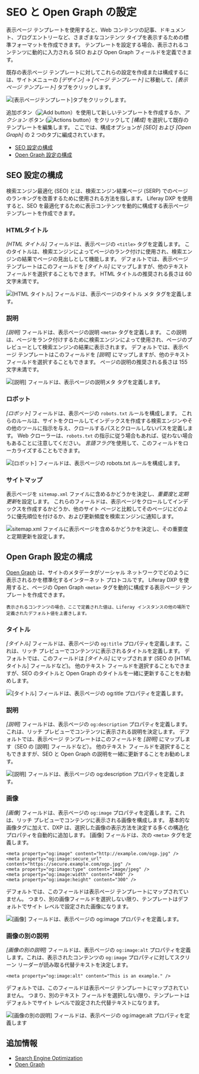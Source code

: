 # SEO と Open Graph の設定

表示ページ テンプレートを使用すると、Web コンテンツの記事、ドキュメント、ブログエントリーなど、さまざまなコンテンツ タイプを表示するための標準フォーマットを作成できます。 テンプレートを設定する場合、表示されるコンテンツに動的に入力される SEO および Open Graph フィールドを定義できます。

既存の表示ページ テンプレートに対してこれらの設定を作成または構成するには、サイトメニューの *[デザイン]* → *[ページ テンプレート]* に移動して、*[表示ページ テンプレート]* タブをクリックします。

![ [表示ページテンプレート]タブをクリックします。](./configuring-seo-and-open-graph/images/01.png)

追加ボタン（![Add button](../../../images/icon-add.png)）を使用して新しいテンプレートを作成するか、*アクション* ボタン (![Actions button](./../../../images/icon-actions.png)）をクリックして *[構成]* を選択して既存のテンプレートを編集します。 ここでは、構成オプションが *[SEO]* および *[Open Graph]* の 2 つのタブに編成されています。

  - [SEO 設定の構成](#configuring-seo-settings)
  - [Open Graph 設定の構成](#configuring-open-graph-settings)

## SEO 設定の構成

検索エンジン最適化 (SEO) とは、検索エンジン結果ページ (SERP) でのページのランキングを改善するために使用される方法を指します。 Liferay DXP を使用すると、SEO を最適化するために表示コンテンツを動的に構成する表示ページ テンプレートを作成できます。

### HTMLタイトル

*[HTML タイトル]* フィールドは、表示ページの `<title>` タグを定義します。 このタイトルは、検索エンジンによってページのランク付けに使用され、検索エンジンの結果でページの見出しとして機能します。 デフォルトでは、表示ページ テンプレートはこのフィールドを *[タイトル]* にマップしますが、他のテキスト フィールドを選択することもできます。 HTML タイトルの推奨される長さは 60 文字未満です。

![ [HTML タイトル] フィールドは、表示ページのタイトル メタ タグを定義します。](./configuring-seo-and-open-graph/images/02.png)

### 説明

*[説明]* フィールドは、表示ページの説明 `<meta>` タグを定義します。 この説明は、ページをランク付けするために検索エンジンによって使用され、ページのプレビューとして検索エンジンの結果に表示されます。 デフォルトでは、表示ページ テンプレートはこのフィールドを *[説明]* にマップしますが、他のテキスト フィールドを選択することもできます。 ページの説明の推奨される長さは 155 文字未満です。

![ [説明] フィールドは、表示ページの説明メタ タグを定義します。](./configuring-seo-and-open-graph/images/03.png)

### ロボット

*[ロボット]* フィールドは、表示ページの `robots.txt` ルールを構成します。 これらのルールは、サイトをクロールしてインデックスを作成する検索エンジンやその他のツールに指示を与え、クロールするパスとクロールしないパスを定義します。 Web クローラーは、`robots.txt` の指示に従う場合もあれば、従わない場合もあることに注意してください。 *言語フラグ*を使用して、このフィールドをローカライズすることもできます。

![ [ロボット] フィールドは、表示ページの robots.txt ルールを構成します。](./configuring-seo-and-open-graph/images/04.png)

### サイトマップ

表示ページを `sitemap.xml` ファイルに含めるかどうかを決定し、*重要度*と*定期更新*を設定します。 これらのフィールドは、表示ページをクロールしてインデックスを作成するかどうか、他のサイト ページと比較してそのページにどのように優先順位を付けるか、および更新頻度を検索エンジンに通知します。

![sitemap.xml ファイルに表示ページを含めるかどうかを決定し、その重要度と定期更新を設定します。](./configuring-seo-and-open-graph/images/05.png)

## Open Graph 設定の構成

[Open Graph](https://ogp.me) は、サイトのメタデータがソーシャル ネットワークでどのように表示されるかを標準化するインターネット プロトコルです。 Liferay DXP を使用すると、ページの Open Graph `<meta>` タグを動的に構成する表示ページ テンプレートを作成できます。

```{note}
表示されるコンテンツの場合、ここで定義された値は、Liferay インスタンスの他の場所で定義されたデフォルト値を上書きします。
```

### タイトル

*[タイトル]* フィールドは、表示ページの `og:title` プロパティを定義します。これは、リッチ プレビューでコンテンツに表示されるタイトルを定義します。 デフォルトでは、このフィールドは *[タイトル]* にマップされます (SEO の [HTMLタイトル] フィールドなど)。 他のテキスト フィールドを選択することもできますが、SEO のタイトルと Open Graph のタイトルを一緒に更新することをお勧めします。

![ [タイトル] フィールドは、表示ページの og:title プロパティを定義します。](./configuring-seo-and-open-graph/images/06.png)

### 説明

*[説明]* フィールドは、表示ページの `og:description` プロパティを定義します。これは、リッチ プレビューでコンテンツに表示される説明を決定します。 デフォルトでは、表示ページ テンプレートはこのフィールドを *[説明]* にマップします（SEO の [説明] フィールドなど）。 他のテキスト フィールドを選択することもできますが、SEO と Open Graph の説明を一緒に更新することをお勧めします。

![ [説明] フィールドは、表示ページの og:description プロパティを定義します。](./configuring-seo-and-open-graph/images/07.png)

### 画像

*[画像]* フィールドは、表示ページの `og:image` プロパティを定義します。これは、リッチ プレビューでコンテンツに表示される画像を構成します。 基本的な画像タグに加えて、DXP は、選択した画像の表示方法を決定する多くの構造化プロパティを自動的に追加します。 [画像] フィールドは、次の `<meta>` タグを定義します。

    <meta property="og:image" content="http://example.com/ogp.jpg" />
    <meta property="og:image:secure_url" content="https://secure.example.com/ogp.jpg" />
    <meta property="og:image:type" content="image/jpeg" />
    <meta property="og:image:width" content="400" />
    <meta property="og:image:height" content="300" />

デフォルトでは、このフィールドは表示ページ テンプレートにマップされていません。 つまり、別の画像フィールドを選択しない限り、テンプレートはデフォルトでサイト レベルで設定された画像になります。

![ [画像] フィールドは、表示ページの og:image プロパティを定義します。](./configuring-seo-and-open-graph/images/08.png)

### 画像の別の説明

*[画像の別の説明]* フィールドは、表示ページの `og:image:alt` プロパティを定義します。これは、表示されたコンテンツの `og:image` プロパティに対してスクリーン リーダーが読み取る代替テキストを決定します。

    <meta property="og:image:alt" content="This is an example." />

デフォルトでは、このフィールドは表示ページ テンプレートにマップされていません。 つまり、別のテキスト フィールドを選択しない限り、テンプレートはデフォルトでサイト レベルで設定された代替テキストになります。

![ [画像の別の説明] フィールドは、表示ページの og:image:alt プロパティを定義します](./configuring-seo-and-open-graph/images/09.png)

## 追加情報

  - [Search Engine Optimization](./../../optimizing_sites.html#search-engine-optimization)
  - [Open Graph](./../../site-settings/configuring-open-graph.md)
